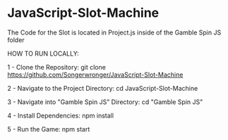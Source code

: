 # JavaScript-Slot-Machine
The Code for the Slot is located in Project.js inside of the Gamble Spin JS folder


HOW TO RUN LOCALLY:

1 - Clone the Repository:
git clone https://github.com/Songerwronger/JavaScript-Slot-Machine

2 - Navigate to the Project Directory:
cd JavaScript-Slot-Machine

3 - Navigate into "Gamble Spin JS" Directory:
cd "Gamble Spin JS"

4 - Install Dependencies:
npm install

5 - Run the Game:
npm start


